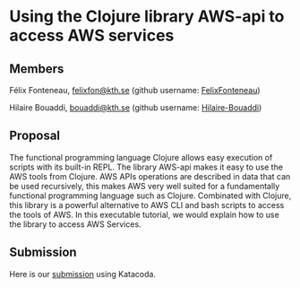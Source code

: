 # Using the Clojure library AWS-api to access AWS services  

## Members

Félix Fonteneau, felixfon@kth.se (github username: [FelixFonteneau](https://github.com/FelixFonteneau))

Hilaire Bouaddi, bouaddi@kth.se (github username: [Hilaire-Bouaddi](https://github.com/Hilaire-Bouaddi))

## Proposal

The functional programming language Clojure allows easy execution of scripts with its built-in REPL. The library AWS-api makes it easy to use the AWS tools from Clojure. AWS APIs operations are described in data that can be used recursively, this makes AWS very well suited for a fundamentally functional programming language such as Clojure. Combinated with Clojure, this library is a powerful alternative to AWS CLI and bash scripts to access the tools of AWS. In this executable tutorial, we would explain how to use the library to access AWS Services. 

## Submission

Here is our [submission](https://www.katacoda.com/felix-f/scenarios/clojure-aws-api) using Katacoda.


